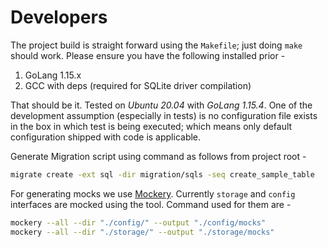 # Developers

The project build is straight forward using the `Makefile`; just doing `make` should work. Please ensure you have the following installed prior -

1. GoLang 1.15.x
1. GCC with deps (required for SQLite driver compilation)

That should be it. Tested on _Ubuntu 20.04_ with _GoLang 1.15.4_. One of the development assumption (especially in tests) is no configuration file exists in the box in which test is being executed; which means only default configuration shipped with code is applicable.

Generate Migration script using command as follows from project root -

```bash
migrate create -ext sql -dir migration/sqls -seq create_sample_table
```

For generating mocks we use [Mockery](https://github.com/vektra/mockery). Currently `storage` and `config` interfaces are mocked using the tool. Command used for them are -

```bash
mockery --all --dir "./config/" --output "./config/mocks"
mockery --all --dir "./storage/" --output "./storage/mocks"
```
